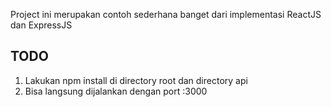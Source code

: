 Project ini merupakan contoh sederhana banget dari implementasi ReactJS dan ExpressJS

## TODO

1. Lakukan npm install di directory root dan directory api
2. Bisa langsung dijalankan dengan port :3000

